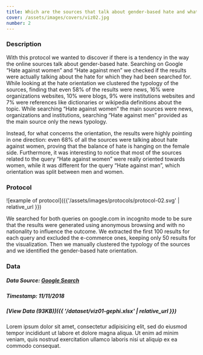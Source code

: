 ```yaml
---
title: Which are the sources that talk about gender-based hate and what is their orientation?
cover: /assets/images/covers/viz02.jpg
number: 2
---
```

### Description
With this protocol we wanted to discover if there is a tendency in the way the online sources talk about gender-based hate. Searching on Google “Hate against women” and “Hate against men” we checked if the results were actually talking about the hate for which they had been searched for. While looking at the hate orientation we clustered the typology of the sources, finding that even 58% of the results were news, 16% were organizations websites, 10% were blogs, 9% were institutions websites and 7% were references like dictionaries or wikipedia definitions about the topic. While searching “Hate against women” the main sources were news, organizations and institutions, searching “Hate against men” provided as the main source only the news typology.

Instead, for what concerns the orientation, the results were highly pointing in one direction: even 68% of all the sources were talking about hate against women, proving that the balance of hate is hanging on the female side. Furthermore, it was interesting to notice that most of the sources related to the query “Hate against women” were really oriented towards women, while it was different for the query “Hate against man”, which orientation was split between men and women. 


### Protocol
![example of protocol]({{'/assets/images/protocols/protocol-02.svg' | relative_url }})

We searched for both queries on google.com in incognito mode to be sure that the results were generated using anonymous browsing and with no nationality to influence the outcome. We extracted the first 100 results for each query and excluded the e-commerce ones, keeping only 50 results for the visualization. Then we manually clustered the typology of the sources and we identified the gender-based hate orientation.

### Data
##### Data Source: [Google Search](https://www.google.com)
##### Timestamp: 11/11/2018
##### [View Data (93KB)]({{ '/dataset/viz01-gephi.xlsx' | relative_url }})
Lorem ipsum dolor sit amet, consectetur adipisicing elit, sed do eiusmod tempor incididunt ut labore et dolore magna aliqua.
Ut enim ad minim veniam, quis nostrud exercitation ullamco laboris nisi ut aliquip ex ea commodo consequat.
